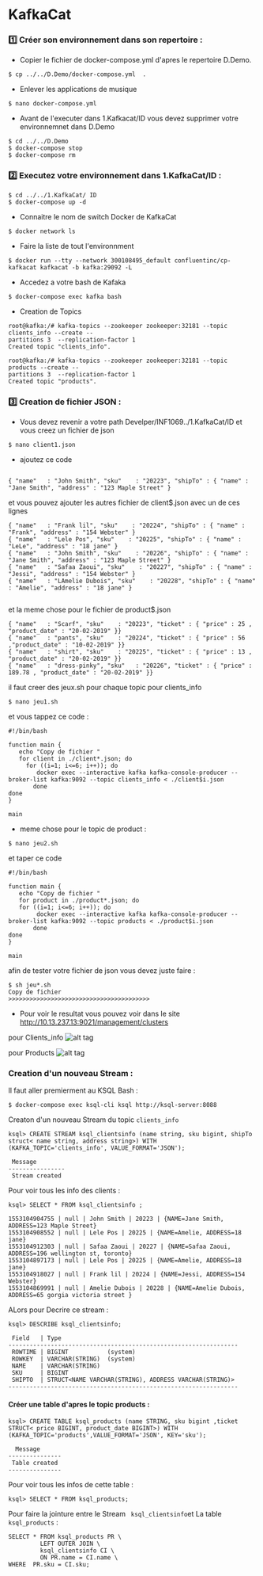 
# KafkaCat 

### :one: Créer son environnement dans son repertoire :

* Copier le fichier de docker-compose.yml d'apres le repertoire D.Demo.

```
$ cp ../../D.Demo/docker-compose.yml  . 
```

* Enlever les applications de musique

```
$ nano docker-compose.yml
```

* Avant de l'executer dans 1.Kafkacat/ID vous devez supprimer votre environnemnet  dans D.Demo

```
$ cd ../../D.Demo
$ docker-compose stop 
$ docker-compose rm 
```
### :two:  Executez votre environnement dans 1.KafkaCat/ID :

```
$ cd ../../1.KafkaCat/ ID   
$ docker-compose up -d 
```

* Connaitre le nom de switch Docker de KafkaCat

```
$ docker network ls
```

* Faire la liste de tout l'environnment

```
$ docker run --tty --network 300108495_default confluentinc/cp-kafkacat kafkacat -b kafka:29092 -L
```

* Accedez a votre bash de Kafaka

```
$ docker-compose exec kafka bash 
```

* Creation de Topics

```
root@kafka:/# kafka-topics --zookeeper zookeeper:32181 --topic clients_info --create --
partitions 3  --replication-factor 1
Created topic "clients_info".

root@kafka:/# kafka-topics --zookeeper zookeeper:32181 --topic products --create --
partitions 3  --replication-factor 1
Created topic "products".
```

### :three: Creation de fichier JSON :

* Vous devez revenir a votre path Develper/INF1069../1.KafkaCat/ID
et vous creez un fichier de json 

```
$ nano client1.json 
```

* ajoutez ce code

```

{ "name"   : "John Smith", "sku"    : "20223", "shipTo" : { "name" : "Jane Smith", "address" : "123 Maple Street" }

```
et vous pouvez ajouter les autres fichier de client$.json avec un de ces lignes 
```
{ "name"   : "Frank lil", "sku"    : "20224", "shipTo" : { "name" : "Frank", "address" : "154 Webster" }
{ "name"   : "Lele Pos", "sku"    : "20225", "shipTo" : { "name" : "LeLe", "address" : "18 jane" }
{ "name"   : "John Smith", "sku"    : "20226", "shipTo" : { "name" : "Jane Smith", "address" : "123 Maple Street" }
{ "name"   : "Safaa Zaoui", "sku"    : "20227", "shipTo" : { "name" : "Jessi", "address" : "154 Webster" }
{ "name"   : "LAmelie Dubois", "sku"    : "20228", "shipTo" : { "name" : "Amelie", "address" : "18 jane" }


```
et la meme chose pour le fichier de product$.json
```
{ "name"   : "Scarf", "sku"    : "20223", "ticket" : { "price" : 25 , "product_date" : "20-02-2019" }}
{ "name"   : "pants", "sku"    : "20224", "ticket" : { "price" : 56 ,"product_date" : "10-02-2019" }}
{ "name"   : "shirt", "sku"    : "20225", "ticket" : { "price" : 13 , "product_date" : "20-02-2019" }}
{ "name"   : "dress-pinky", "sku"   : "20226", "ticket" : { "price" : 189.78 , "product_date" : "20-02-2019" }}
```
il faut creer des jeux.sh pour chaque topic 
pour clients_info

```
$ nano jeu1.sh

```
et vous tappez ce code :
```
#!/bin/bash

function main {
   echo "Copy de fichier "
   for client in ./client*.json; do
     for ((i=1; i<=6; i++)); do
        docker exec --interactive kafka kafka-console-producer --broker-list kafka:9092 --topic clients_info < ./client$i.json
       done
done
}

main
```
* meme chose pour le topic de product :
```
$ nano jeu2.sh
```
et taper ce code

```
#!/bin/bash

function main {
   echo "Copy de fichier "
   for product in ./product*.json; do
   for ((i=1; i<=6; i++)); do
        docker exec --interactive kafka kafka-console-producer --broker-list kafka:9092 --topic products < ./product$i.json
       done
done
}

main
```
afin de tester votre fichier de json vous devez juste faire :

```
$ sh jeu*.sh
Copy de fichier
>>>>>>>>>>>>>>>>>>>>>>>>>>>>>>>>>>>>>>>>

```

* Pour voir le resultat vous pouvez voir dans le site http://10.13.237.13:9021/management/clusters

pour Clients_info
![alt tag](pic1.png)

pour Products
![alt tag](pic2.png)

### Creation d'un nouveau Stream :

Il faut aller premierment au KSQL Bash :

```
$ docker-compose exec ksql-cli ksql http://ksql-server:8088 
```

Creaton d'un nouveau Stream du topic `clients_info` 


```
ksql> CREATE STREAM ksql_clientsinfo (name string, sku bigint, shipTo struct< name string, address string>) WITH (KAFKA_TOPIC='clients_info', VALUE_FORMAT='JSON');

 Message
----------------
 Stream created

```

Pour voir tous  les info des clients :

```
ksql> SELECT * FROM ksql_clientsinfo ;

1553104904755 | null | John Smith | 20223 | {NAME=Jane Smith, ADDRESS=123 Maple Street}
1553104908552 | null | Lele Pos | 20225 | {NAME=Amelie, ADDRESS=18 jane}
1553104912303 | null | Safaa Zaoui | 20227 | {NAME=Safaa Zaoui, ADDRESS=196 wellington st, toronto}
1553104897173 | null | Lele Pos | 20225 | {NAME=Amelie, ADDRESS=18 jane}
1553104918027 | null | Frank lil | 20224 | {NAME=Jessi, ADDRESS=154 Webster}
1553104869991 | null | Amelie Dubois | 20228 | {NAME=Amelie Dubois, ADDRESS=65 gorgia victoria street }

```

ALors pour Decrire ce stream :

```
ksql> DESCRIBE ksql_clientsinfo;

 Field   | Type
-----------------------------------------------------------------
 ROWTIME | BIGINT           (system)
 ROWKEY  | VARCHAR(STRING)  (system)
 NAME    | VARCHAR(STRING)
 SKU     | BIGINT
 SHIPTO  | STRUCT<NAME VARCHAR(STRING), ADDRESS VARCHAR(STRING)>
-----------------------------------------------------------------

```



#### Créer une table d'apres le topic products :

```
ksql> CREATE TABLE ksql_products (name STRING, sku bigint ,ticket STRUCT< price BIGINT, product_date BIGINT>) WITH  (KAFKA_TOPIC='products',VALUE_FORMAT='JSON', KEY='sku');
 
  Message
---------------
 Table created
---------------

```
Pour voir tous les infos de cette table :

```
ksql> SELECT * FROM ksql_products;
```


Pour faire la jointure entre le Stream ``` ksql_clientsinfo```et La table ``` ksql_products``` :
```
SELECT * FROM ksql_products PR \
         LEFT OUTER JOIN \
         ksql_clientsinfo CI \
         ON PR.name = CI.name \
WHERE  PR.sku = CI.sku;

```

